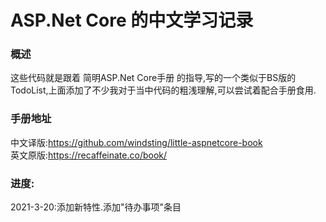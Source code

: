 # ASP.Net Core 的中文学习记录
### 概述
这些代码就是跟着 简明ASP.Net Core手册 的指导,写的一个类似于BS版的TodoList,上面添加了不少我对于当中代码的粗浅理解,可以尝试着配合手册食用.<br>
### 手册地址
中文译版:https://github.com/windsting/little-aspnetcore-book<br>
英文原版:https://recaffeinate.co/book/<br>
### 进度:
2021-3-20:添加新特性.添加"待办事项"条目
